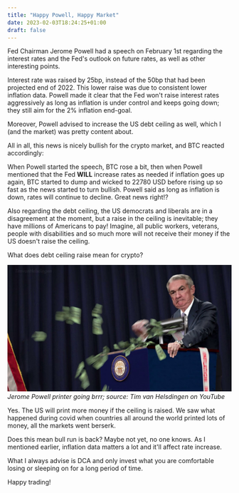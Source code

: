 ```yaml
---
title: "Happy Powell, Happy Market"
date: 2023-02-03T18:24:25+01:00
draft: false
---
```

Fed Chairman Jerome Powell had a speech on February 1st regarding the interest rates and the Fed's outlook on future rates, as well as other interesting points. 

Interest rate was raised by 25bp, instead of the 50bp that had been projected end of 2022. This lower raise was due to consistent lower inflation data. Powell made it clear that the Fed won't raise interest rates aggressively as long as inflation is under control and keeps going down; they still aim for the 2% inflation end-goal. 

Moreover, Powell advised to increase the US debt ceiling as well, which I (and the market) was pretty content about.

All in all, this news is nicely bullish for the crypto market, and BTC reacted accordingly:

When Powell started the speech, BTC rose a bit, then when Powell mentioned that the Fed **WILL** increase rates as needed if inflation goes up again, BTC started to dump and wicked to 22780 USD before rising up so fast as the news started to turn bullish. Powell said as long as inflation is down, rates will continue to decline. Great news right!?

Also regarding the debt ceiling, the US democrats and liberals are in a disagreement at the moment, but a raise in the ceiling is inevitable; they have millions of Americans to pay! Imagine, all public workers, veterans, people with disabilities and so much more will not receive their money if the US doesn't raise the ceiling. 

What does debt ceiling raise mean for crypto?

![Jerome Powell Printer goes brrr](/images/jerome-printing.jpg)
*Jerome Powell printer going brrr; source:  Tim van Helsdingen on YouTube*

Yes. The US will print more money if the ceiling is raised. We saw what happened during covid when countries all around the world printed lots of money, all the markets went berserk.

Does this mean bull run is back? Maybe not yet, no one knows. As I mentioned earlier, inflation data matters a lot and it'll affect rate increase. 

What I always advise is DCA and only invest what you are comfortable losing or sleeping on for a long period of time. 

Happy trading!


